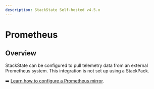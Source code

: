 ```yaml
---
description: StackState Self-hosted v4.5.x
---
```


# Prometheus


## Overview

StackState can be configured to pull telemetry data from an external Prometheus system. This integration is not set up using a StackPack. 

➡️ [Learn how to configure a Prometheus mirror](/configure/telemetry/data-sources/prometheus-mirror.md).
